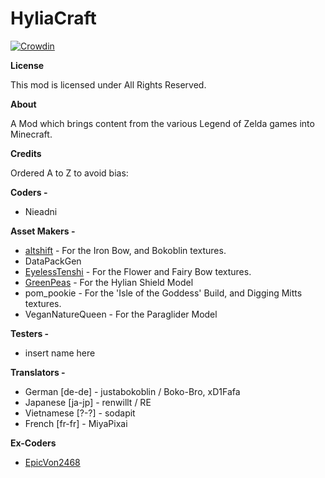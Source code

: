 # HyliaCraft
[![Crowdin](https://badges.crowdin.net/hyliacraft/localized.svg)](https://crowdin.com/project/hyliacraft)

**License**

This mod is licensed under All Rights Reserved.

**About**

A Mod which brings content from the various Legend of Zelda games into Minecraft.

**Credits**

Ordered A to Z to avoid bias:

**Coders -**

* Nieadni

**Asset Makers -**

* [altshift](https://www.planetminecraft.com/texture-pack/alt-s-zelda-pack/) - For the Iron Bow, and Bokoblin textures.
* DataPackGen
* [EyelessTenshi](https://www.planetminecraft.com/member/eyelesstenshi/) - For the Flower and Fairy Bow textures.
* [GreenPeas](https://www.planetminecraft.com/texture-pack/legend-of-zelda-hylian-shield-model/) - For the Hylian Shield Model
* pom_pookie - For the 'Isle of the Goddess' Build, and Digging Mitts textures.
* VeganNatureQueen - For the Paraglider Model

**Testers -**

* insert name here

**Translators -**

* German [de-de] - justabokoblin / Boko-Bro, xD1Fafa
* Japanese [ja-jp] - renwillt / RE
* Vietnamese [?-?] - sodapit
* French [fr-fr] - MiyaPixai

**Ex-Coders**

* [EpicVon2468](https://github.com/AngerVon2468)
